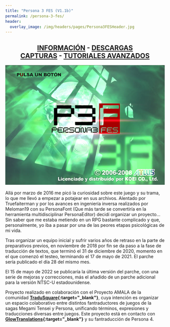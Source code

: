 ```yaml
---
title: "Persona 3 FES (V1.1b)"
permalink: /persona-3-fes/
header:
  overlay_image: /img/headers/pages/Persona3FESHeader.jpg
---
```

<h2 style="text-align: center;"><strong><a href="/persona-3-fes/informacion/">INFORMACIÓN</a> - <a href="/persona-3-fes/descargar/">DESCARGAS</a><br>  
<a href="/persona-3-fes/capturas/">CAPTURAS</a> - <a href="/persona-3-fes/tutoriales/">TUTORIALES AVANZADOS</a><br></strong></h2>

<p style="text-align: center;"><img src="/img/2019/01/Persona3FESStart.jpg" /></p>

Allá por marzo de 2016 me picó la curiosidad sobre este juego y su trama, lo que me llevó a empezar 
a potajear en sus archivos. Alentado por Truefaiterman y por los avances en ingeniería inversa realizados 
por Meloman19 con su PersonaFont (Que más tarde se convertiría en la herramienta multidisciplinar PersonaEditor) 
decidí organizar un proyecto... Sin saber que me estaba metiendo en un RPG bastante complicado y que, personalmente, 
yo iba a pasar por una de las peores etapas psicológicas de mi vida.

Tras organizar un equipo inicial y sufrir varios años de retraso en la parte de preparativos previos, en noviembre 
de 2018 por fin se da paso a la fase de traducción de textos, que terminó el 31 de diciembre de 2020, momento en el que 
comenzó el testeo, terminando el 17 de mayo de 2021. El parche sería publicado el día 28 del mismo mes.

El 15 de mayo de 2022 se publicaría la última versión del parche, con una serie de mejoras y correcciones, más el añadido 
de un parche adicional para la versión NTSC-U estadounidense.

Proyecto realizado en colaboración con el Proyecto AMALA de la comunidad **[TraduSquare](https://tradusquare.es/){:target="_blank"}**, 
cuya intención es organizar un espacio colaborativo entre distintos fantraductores de juegos de la sagas Megami Tensei 
y Persona, unificando términos, expresiones y traducciones diversas entre juegos. Este proyecto está en contacto 
con **[GlowTranslations](https://glowtranslations.tk/){:target="_blank"}** y su fantraducción de Persona 4.